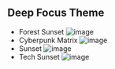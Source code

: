 ## Deep Focus Theme

* Forest Sunset
![image](https://github.com/user-attachments/assets/7d842b80-6079-47fd-9722-62d667b23c98)
* Cyberpunk Matrix
![image](https://github.com/user-attachments/assets/d47880af-f397-45c3-be6b-d890b80cb212)
* Sunset
![image](https://github.com/user-attachments/assets/3c96aace-55bb-4c41-9a9d-6686e8f01420)
* Tech Sunset
![image](https://github.com/user-attachments/assets/85ee6a49-c504-4d1c-b2d5-f44d9abaee9c)

